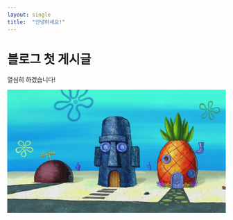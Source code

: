 ```yaml
---
layout: single
title:  "안녕하세요!"
---
```


# 블로그 첫 게시글

열심히 하겠습니다!

![bikini-bottom](../images/2023-06-11-first-post/bikini-bottom-1686473091408-5.jpg)
